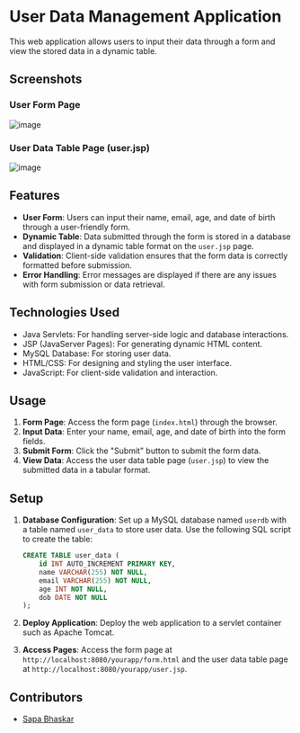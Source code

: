 # User Data Management Application

This web application allows users to input their data through a form and view the stored data in a dynamic table.

## Screenshots

### User Form Page
![image](https://github.com/sapabhaskar/Task/assets/152158677/279392c5-7fdb-4ebc-9116-58ad6138348d)


### User Data Table Page (user.jsp)
![image](https://github.com/sapabhaskar/Task/assets/152158677/e3dfc708-6fdb-4fd9-b5fe-dcc44f319167)


## Features

- **User Form**: Users can input their name, email, age, and date of birth through a user-friendly form.
- **Dynamic Table**: Data submitted through the form is stored in a database and displayed in a dynamic table format on the `user.jsp` page.
- **Validation**: Client-side validation ensures that the form data is correctly formatted before submission.
- **Error Handling**: Error messages are displayed if there are any issues with form submission or data retrieval.

## Technologies Used

- Java Servlets: For handling server-side logic and database interactions.
- JSP (JavaServer Pages): For generating dynamic HTML content.
- MySQL Database: For storing user data.
- HTML/CSS: For designing and styling the user interface.
- JavaScript: For client-side validation and interaction.

## Usage

1. **Form Page**: Access the form page (`index.html`) through the browser.
2. **Input Data**: Enter your name, email, age, and date of birth into the form fields.
3. **Submit Form**: Click the "Submit" button to submit the form data.
4. **View Data**: Access the user data table page (`user.jsp`) to view the submitted data in a tabular format.

## Setup

1. **Database Configuration**: Set up a MySQL database named `userdb` with a table named `user_data` to store user data. Use the following SQL script to create the table:

    ```sql
    CREATE TABLE user_data (
        id INT AUTO_INCREMENT PRIMARY KEY,
        name VARCHAR(255) NOT NULL,
        email VARCHAR(255) NOT NULL,
        age INT NOT NULL,
        dob DATE NOT NULL
    );
    ```

2. **Deploy Application**: Deploy the web application to a servlet container such as Apache Tomcat.

3. **Access Pages**: Access the form page at `http://localhost:8080/yourapp/form.html` and the user data table page at `http://localhost:8080/yourapp/user.jsp`.

## Contributors

- [Sapa Bhaskar](https://github.com/sapabhaskar)

